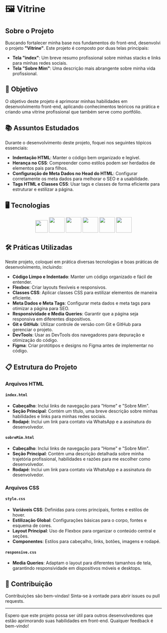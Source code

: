# 🖼️ Vitrine

## Sobre o Projeto

Buscando fortalecer minha base nos fundamentos do front-end, desenvolvi o projeto **"Vitrine"**. Este projeto é composto por duas telas principais:

- **Tela "index"**: Um breve resumo profissional sobre minhas stacks e links para minhas redes sociais.
- **Tela "Sobre Mim"**: Uma descrição mais abrangente sobre minha vida profissional.

## 🎯 Objetivo

O objetivo deste projeto é aprimorar minhas habilidades em desenvolvimento front-end, aplicando conhecimentos teóricos na prática e criando uma vitrine profissional que também serve como portfólio.

## 📚 Assuntos Estudados

Durante o desenvolvimento deste projeto, foquei nos seguintes tópicos essenciais:

- **Indentação HTML**: Manter o código bem organizado e legível.
- **Herança no CSS**: Compreender como estilos podem ser herdados de elementos pais para filhos.
- **Configuração de Meta Dados no Head do HTML**: Configurar corretamente os meta dados para melhorar o SEO e a usabilidade.
- **Tags HTML e Classes CSS**: Usar tags e classes de forma eficiente para estruturar e estilizar a página.

## 🖥️ Tecnologias 
  <div align="center">
    <img src="https://cdn.jsdelivr.net/gh/devicons/devicon@latest/icons/vscode/vscode-original.svg" height="40" />
    <img src="https://cdn.jsdelivr.net/gh/devicons/devicon@latest/icons/html5/html5-original-wordmark.svg" height="50"/>
    <img src="https://cdn.jsdelivr.net/gh/devicons/devicon@latest/icons/css3/css3-original-wordmark.svg" height="50"/>
    <img src="https://cdn.jsdelivr.net/gh/devicons/devicon@latest/icons/figma/figma-original.svg" height="50"/>
    <img src="https://cdn.jsdelivr.net/gh/devicons/devicon@latest/icons/github/github-original.svg" height="50"/>
    <img src="https://cdn.jsdelivr.net/gh/devicons/devicon@latest/icons/git/git-original.svg" height="50"/>
  </div>
          
  
## 🛠️ Práticas Utilizadas
Neste projeto, coloquei em prática diversas tecnologias e boas práticas de desenvolvimento, incluindo:

- **Código Limpo e Indentado**: Manter um código organizado e fácil de entender.
- **Flexbox**: Criar layouts flexíveis e responsivos.
- **Classes CSS**: Aplicar classes CSS para estilizar elementos de maneira eficiente.
- **Meta Dados e Meta Tags**: Configurar meta dados e meta tags para otimizar a página para SEO.
- **Responsividade e Media Queries**: Garantir que a página seja responsiva em diferentes dispositivos.
- **Git e GitHub**: Utilizar controle de versão com Git e GitHub para gerenciar o projeto.
- **DevTools**: Usar as DevTools dos navegadores para depuração e otimização do código.
- **Figma**: Criar protótipos e designs no Figma antes de implementar no código.

## 📋 Estrutura do Projeto

### Arquivos HTML

#### `index.html`

- **Cabeçalho**: Inclui links de navegação para "Home" e "Sobre Mim".
- **Seção Principal**: Contém um título, uma breve descrição sobre minhas habilidades e links para minhas redes sociais.
- **Rodapé**: Inclui um link para contato via WhatsApp e a assinatura do desenvolvedor.

#### `sobreMim.html`

- **Cabeçalho**: Inclui links de navegação para "Home" e "Sobre Mim".
- **Seção Principal**: Contém uma descrição detalhada sobre minha trajetória profissional, habilidades e razões para me escolher como desenvolvedor.
- **Rodapé**: Inclui um link para contato via WhatsApp e a assinatura do desenvolvedor.

### Arquivos CSS

#### `style.css`

- **Variáveis CSS**: Definidas para cores principais, fontes e estilos de hover.
- **Estilização Global**: Configurações básicas para o corpo, fontes e esquema de cores.
- **Layout Principal**: Uso de Flexbox para organizar o conteúdo central e seções.
- **Componentes**: Estilos para cabeçalho, links, botões, imagens e rodapé.

#### `responsive.css`

- **Media Queries**: Adaptam o layout para diferentes tamanhos de tela, garantindo responsividade em dispositivos móveis e desktops.

## 🤝 Contribuição

Contribuições são bem-vindas! Sinta-se à vontade para abrir issues ou pull requests.

---

Espero que este projeto possa ser útil para outros desenvolvedores que estão aprimorando suas habilidades em front-end. Qualquer feedback é bem-vindo!

  
